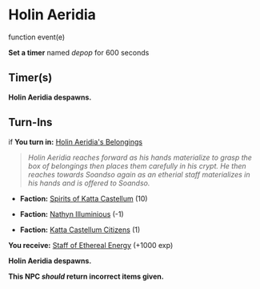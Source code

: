 # Holin Aeridia
function event(e)

**Set a timer** named *depop* for 600 seconds
## Timer(s)

**Holin Aeridia despawns.**
## Turn-Ins





if **You turn in:** [Holin Aeridia's Belongings](/item/10682)


>*Holin Aeridia reaches forward as his hands materialize to grasp the box of belongings then places them carefully in his crypt. He then reaches towards Soandso again as an etherial staff materializes in his hands and is offered to Soandso.*


* __Faction:__ [Spirits of Katta Castellum](/faction/1538) (10)


* __Faction:__ [Nathyn Illuminious](/faction/1505) (-1)


* __Faction:__ [Katta Castellum Citizens](/faction/1502) (1)


 **You receive:**  [Staff of Ethereal Energy](/item/10685) (+1000 exp)


**Holin Aeridia despawns.**

**This NPC *should* return incorrect items given.**
